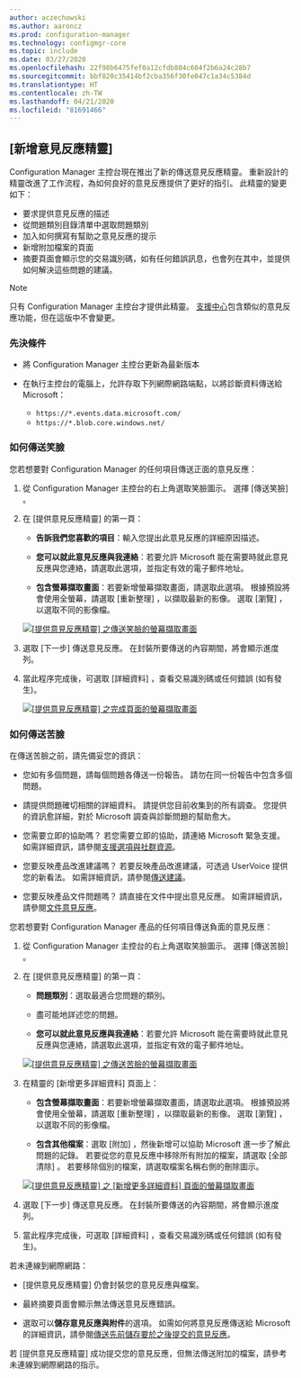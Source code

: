 ```yaml
---
author: aczechowski
ms.author: aaroncz
ms.prod: configuration-manager
ms.technology: configmgr-core
ms.topic: include
ms.date: 03/27/2020
ms.openlocfilehash: 22f98b6475fef0a12cfdb804c604f2b6a24c28b7
ms.sourcegitcommit: bbf820c35414bf2cba356f30fe047c1a34c5384d
ms.translationtype: HT
ms.contentlocale: zh-TW
ms.lasthandoff: 04/21/2020
ms.locfileid: "81691466"
---
```

## <a name="new-feedback-wizard"></a><a name="bkmk_feedback"></a>[新增意見反應精靈]

<!--3180826-->

Configuration Manager 主控台現在推出了新的傳送意見反應精靈。 重新設計的精靈改進了工作流程，為如何良好的意見反應提供了更好的指引。 此精靈的變更如下：

- 要求提供意見反應的描述
- 從問題類別目錄清單中選取問題類別
- 加入如何撰寫有幫助之意見反應的提示
- 新增附加檔案的頁面
- 摘要頁面會顯示您的交易識別碼，如有任何錯誤訊息，也會列在其中，並提供如何解決這些問題的建議。

> [!NOTE]
> 只有 Configuration Manager 主控台才提供此精靈。 [支援中心](../../../../support/support-center.md)包含類似的意見反應功能，但在這版中不會變更。

### <a name="prerequisites"></a>先決條件

- 將 Configuration Manager 主控台更新為最新版本

- 在執行主控台的電腦上，允許存取下列網際網路端點，以將診斷資料傳送給 Microsoft：

  - `https://*.events.data.microsoft.com/`
  - `https://*.blob.core.windows.net/`

### <a name="how-to-send-a-smile"></a>如何傳送笑臉

您若想要對 Configuration Manager 的任何項目傳送正面的意見反應：

1. 從 Configuration Manager 主控台的右上角選取笑臉圖示。 選擇 [傳送笑臉]  。

1. 在 [提供意見反應精靈]  的第一頁：

    - **告訴我們您喜歡的項目**：輸入您提出此意見反應的詳細原因描述。

    - **您可以就此意見反應與我連絡**：若要允許 Microsoft 能在需要時就此意見反應與您連絡，請選取此選項，並指定有效的電子郵件地址。

    - **包含螢幕擷取畫面**：若要新增螢幕擷取畫面，請選取此選項。 根據預設將會使用全螢幕，請選取 [重新整理]  ，以擷取最新的影像。 選取 [瀏覽]  ，以選取不同的影像檔。

    [![[提供意見反應精靈] 之傳送笑臉的螢幕擷取畫面](../../media/3180826-send-a-smile.png)](../../media/3180826-send-a-smile.png#lightbox)

1. 選取 [下一步]  傳送意見反應。 在封裝所要傳送的內容期間，將會顯示進度列。

1. 當此程序完成後，可選取 [詳細資料]  ，查看交易識別碼或任何錯誤 (如有發生)。

    [![[提供意見反應精靈] 之完成頁面的螢幕擷取畫面](../../media/3180826-provide-feedback-complete.png)](../../media/3180826-provide-feedback-complete.png#lightbox)

### <a name="how-to-send-a-frown"></a>如何傳送苦臉

在傳送苦臉之前，請先備妥您的資訊：

- 您如有多個問題，請每個問題各傳送一份報告。 請勿在同一份報告中包含多個問題。

- 請提供問題確切相關的詳細資料。 請提供您目前收集到的所有調查。 您提供的資訊愈詳細，對於 Microsoft 調查與診斷問題的幫助愈大。

- 您需要立即的協助嗎？ 若您需要立即的協助，請連絡 Microsoft 緊急支援。 如需詳細資訊，請參閱[支援選項與社群資源](../../../../understand/find-help.md#BKMK_SupportOptions)。

- 您要反映產品改進建議嗎？ 若要反映產品改進建議，可透過 UserVoice 提供您的新看法。 如需詳細資訊，請參閱[傳送建議](../../../../understand/find-help.md#send-a-suggestion)。

- 您要反映產品文件問題嗎？ 請直接在文件中提出意見反應。 如需詳細資訊，請參閱[文件意見反應](../../../../understand/use-docs.md#bkmk_docfeedback)。

您若想要對 Configuration Manager 產品的任何項目傳送負面的意見反應：

1. 從 Configuration Manager 主控台的右上角選取笑臉圖示。 選擇 [傳送苦臉]  。

1. 在 [提供意見反應精靈]  的第一頁：

    - **問題類別**：選取最適合您問題的類別。

    - 盡可能地詳述您的問題。

    - **您可以就此意見反應與我連絡**：若要允許 Microsoft 能在需要時就此意見反應與您連絡，請選取此選項，並指定有效的電子郵件地址。

    [![[提供意見反應精靈] 之傳送苦臉的螢幕擷取畫面](../../media/3180826-describe-issue.png)](../../media/3180826-describe-issue.png#lightbox)

1. 在精靈的 [新增更多詳細資料]  頁面上：

    - **包含螢幕擷取畫面**：若要新增螢幕擷取畫面，請選取此選項。 根據預設將會使用全螢幕，請選取 [重新整理]  ，以擷取最新的影像。 選取 [瀏覽]  ，以選取不同的影像檔。

    - **包含其他檔案**：選取 [附加]  ，然後新增可以協助 Microsoft 進一步了解此問題的記錄。 若要從您的意見反應中移除所有附加的檔案，請選取 [全部清除]  。 若要移除個別的檔案，請選取檔案名稱右側的刪除圖示。

    [![[提供意見反應精靈] 之 [新增更多詳細資料] 頁面的螢幕擷取畫面](../../media/3180826-add-more-details.png)](../../media/3180826-add-more-details.png#lightbox)

1. 選取 [下一步]  傳送意見反應。 在封裝所要傳送的內容期間，將會顯示進度列。

1. 當此程序完成後，可選取 [詳細資料]  ，查看交易識別碼或任何錯誤 (如有發生)。

若未連線到網際網路：

- [提供意見反應精靈]  仍會封裝您的意見反應與檔案。

- 最終摘要頁面會顯示無法傳送意見反應錯誤。

- 選取可以**儲存意見反應與附件**的選項。 如需如何將意見反應傳送給 Microsoft 的詳細資訊，請參閱[傳送先前儲存要於之後提交的意見反應](../../../../understand/find-help.md#BKMK_NoInternet)。

若 [提供意見反應精靈]  成功提交您的意見反應，但無法傳送附加的檔案，請參考未連線到網際網路的指示。
